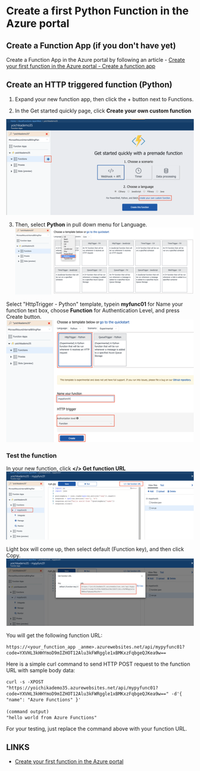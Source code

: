 # Create a first Python Function in the Azure portal

## Create a Function App (if you don't have yet)

Create a Function App in the Azure portal by following an article - [Create your first function in the Azure portal - Create a function app](https://docs.microsoft.com/en-us/azure/azure-functions/functions-create-first-azure-function#create-a-function-app)

## Create an HTTP triggered function (Python)

1. Expand your new function app, then click the + button next to Functions.

2. In the Get started quickly page, click **Create your own custom function**

![](../img/first-function-1.png)

3. Then, select **Python** in pull down menu for Language.
![](../img/first-function-2.png)

Select "HttpTrigger - Python" template, typein **myfunc01** for Name your function text box, choose **Function** for Authentication Level, and press Create button.
![](../img/first-function-3.png)

### Test the function
In your new function, click **</> Get function URL** 
![](../img/first-function-4.png)

Light box will come up, then select default (Function key), and then click Copy.
![](../img/first-function-5.png)

You will get the following function URL: 
```
https://<your_function_app _anme>.azurewebsites.net/api/mypyfunc01?code=YXVHL3kHHYmoD9mIZHOT12Alu3kFWRggle1xBMKxzFqbgeQJKea9w==
```

Here is a simple curl command to send HTTP POST request to the function URL with sample body data:

```
curl -s -XPOST "https://yoichikademo35.azurewebsites.net/api/mypyfunc01?code=YXVHL3kHHYmoD9mIZHOT12Alu3kFWRggle1xBMKxzFqbgeQJKea9w==" -d'{ "name": "Azure Functions" }'

(command output)
"hello world from Azure Functions"
```

For your testing, just replace the command above with your function URL.

## LINKS
* [Create your first function in the Azure portal](https://docs.microsoft.com/en-us/azure/azure-functions/functions-create-first-azure-function)
